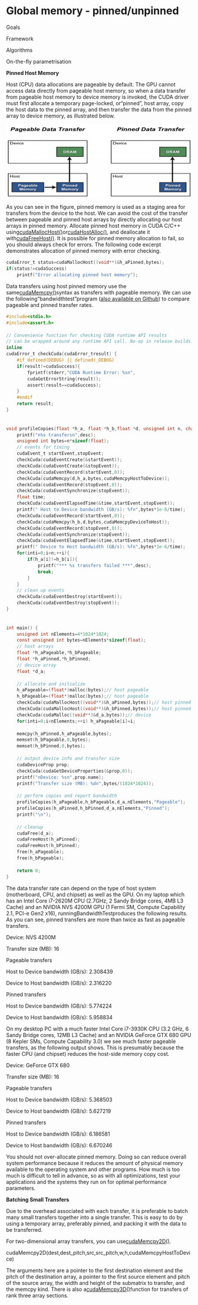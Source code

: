 # Global memory - pinned/unpinned

Goals

Framework

Algorithms

On-the-fly parametrisation

**Pinned Host Memory**

Host \(CPU\) data allocations are pageable by default. The GPU cannot access data directly from pageable host memory, so when a data transfer from pageable host memory to device memory is invoked, the CUDA driver must first allocate a temporary page-locked, or“pinned”, host array, copy the host data to the pinned array, and then transfer the data from the pinned array to device memory, as illustrated below.

![](.gitbook/assets/pinned_memory.png)

As you can see in the figure, pinned memory is used as a staging area for transfers from the device to the host. We can avoid the cost of the transfer between pageable and pinned host arrays by directly allocating our host arrays in pinned memory. Allocate pinned host memory in CUDA C/C++ using[cudaMallocHost\(\)](http://docs.nvidia.com/cuda/cuda-runtime-api/index.html#group__CUDART__MEMORY_1g9f93d9600f4504e0d637ceb43c91ebad)or[cudaHostAlloc\(\)](http://docs.nvidia.com/cuda/cuda-runtime-api/index.html#group__CUDART__MEMORY_1g15a3871f15f8c38f5b7190946845758c), and deallocate it with[cudaFreeHost\(\)](http://docs.nvidia.com/cuda/cuda-runtime-api/index.html#group__CUDART__MEMORY_1gedaeb2708ad3f74d5b417ee1874ec84a). It is possible for pinned memory allocation to fail, so you should always check for errors. The following code excerpt demonstrates allocation of pinned memory with error checking.

```c
cudaError_t status=cudaMallocHost((void**)&h_aPinned,bytes);
if(status!=cudaSuccess)
    printf("Error allocating pinned host memory");
```



Data transfers using host pinned memory use the same[cudaMemcpy\(\)](http://docs.nvidia.com/cuda/cuda-runtime-api/index.html#group__CUDART__MEMORY_1g48efa06b81cc031b2aa6fdc2e9930741)syntax as transfers with pageable memory. We can use the following“bandwidthtest”program \([also available on Github](https://github.com/parallel-forall/code-samples/blob/master/series/cuda-cpp/optimize-data-transfers/bandwidthtest.cu)\) to compare pageable and pinned transfer rates.

```c
#include<stdio.h>
#include<assert.h>

// Convenience function for checking CUDA runtime API results
// can be wrapped around any runtime API call. No-op in release builds.
inline
cudaError_t checkCuda(cudaError_tresult) {
    #if defined(DEBUG) || defined(_DEBUG)
    if(result!=cudaSuccess){
        fprintf(stderr,"CUDA Runtime Error: %sn",
        cudaGetErrorString(result));
        assert(result==cudaSuccess);
    }
    #endif
    return result;
}


void profileCopies(float *h_a, float *h_b,float *d, unsigned int n, char *desc) {
    printf("n%s transfersn",desc);
    unsigned int bytes=n*sizeof(float);
    // events for timing
    cudaEvent_t startEvent,stopEvent;
    checkCuda(cudaEventCreate(&startEvent));
    checkCuda(cudaEventCreate(&stopEvent));
    checkCuda(cudaEventRecord(startEvent,0));
    checkCuda(cudaMemcpy(d,h_a,bytes,cudaMemcpyHostToDevice));
    checkCuda(cudaEventRecord(stopEvent,0));
    checkCuda(cudaEventSynchronize(stopEvent));
    float time;
    checkCuda(cudaEventElapsedTime(&time,startEvent,stopEvent));
    printf(" Host to Device bandwidth (GB/s): %fn",bytes*1e-6/time);
    checkCuda(cudaEventRecord(startEvent,0));
    checkCuda(cudaMemcpy(h_b,d,bytes,cudaMemcpyDeviceToHost));
    checkCuda(cudaEventRecord(stopEvent,0));
    checkCuda(cudaEventSynchronize(stopEvent));
    checkCuda(cudaEventElapsedTime(&time,startEvent,stopEvent));
    printf(" Device to Host bandwidth (GB/s): %fn",bytes*1e-6/time);
    for(inti=0;i<n;++i){
        if(h_a[i]!=h_b[i]){
            printf("*** %s transfers failed ***",desc);
            break;
        }
    }
    // clean up events
    checkCuda(cudaEventDestroy(startEvent));
    checkCuda(cudaEventDestroy(stopEvent));
}


int main() {
    unsigned int nElements=4*1024*1024;    
    const unsigned int bytes=nElements*sizeof(float);
    // host arrays
    float *h_aPageable,*h_bPageable;
    float *h_aPinned,*h_bPinned;
    // device array
    float *d_a;
    
    // allocate and initialize
    h_aPageable=(float*)malloc(bytes);// host pageable
    h_bPageable=(float*)malloc(bytes);// host pageable
    checkCuda(cudaMallocHost((void**)&h_aPinned,bytes));// host pinned
    checkCuda(cudaMallocHost((void**)&h_bPinned,bytes));// host pinned
    checkCuda(cudaMalloc((void**)&d_a,bytes));// device
    for(inti=0;i<nElements;++i) h_aPageable[i]=i;
    
    memcpy(h_aPinned,h_aPageable,bytes);
    memset(h_bPageable,0,bytes);
    memset(h_bPinned,0,bytes);

    // output device info and transfer size
    cudaDeviceProp prop;
    checkCuda(cudaGetDeviceProperties(&prop,0));
    printf("nDevice: %sn",prop.name);
    printf("Transfer size (MB): %dn",bytes/(1024*1024));

    // perform copies and report bandwidth
    profileCopies(h_aPageable,h_bPageable,d_a,nElements,"Pageable");
    profileCopies(h_aPinned,h_bPinned,d_a,nElements,"Pinned");
    printf("\n");

    // cleanup
    cudaFree(d_a);
    cudaFreeHost(h_aPinned);
    cudaFreeHost(h_bPinned);
    free(h_aPageable);
    free(h_bPageable);

    return 0;
}
```





The data transfer rate can depend on the type of host system \(motherboard, CPU, and chipset\) as well as the GPU. On my laptop which has an Intel Core i7-2620M CPU \(2.7GHz, 2 Sandy Bridge cores, 4MB L3 Cache\) and an NVIDIA NVS 4200M GPU \(1 Fermi SM, Compute Capability 2.1, PCI-e Gen2 x16\), runningBandwidthTestproduces the following results. As you can see, pinned transfers are more than twice as fast as pageable transfers.

Device: NVS 4200M

Transfer size \(MB\): 16

Pageable transfers

Host to Device bandwidth \(GB/s\): 2.308439

Device to Host bandwidth \(GB/s\): 2.316220

Pinned transfers

Host to Device bandwidth \(GB/s\): 5.774224

Device to Host bandwidth \(GB/s\): 5.958834

On my desktop PC with a much faster Intel Core i7-3930K CPU \(3.2 GHz, 6 Sandy Bridge cores, 12MB L3 Cache\) and an NVIDIA GeForce GTX 680 GPU \(8 Kepler SMs, Compute Capability 3.0\) we see much faster pageable transfers, as the following output shows. This is presumably because the faster CPU \(and chipset\) reduces the host-side memory copy cost.

Device: GeForce GTX 680

Transfer size \(MB\): 16

Pageable transfers

Host to Device bandwidth \(GB/s\): 5.368503

Device to Host bandwidth \(GB/s\): 5.627219

Pinned transfers

Host to Device bandwidth \(GB/s\): 6.186581

Device to Host bandwidth \(GB/s\): 6.670246

You should not over-allocate pinned memory. Doing so can reduce overall system performance because it reduces the amount of physical memory available to the operating system and other programs. How much is too much is difficult to tell in advance, so as with all optimizations, test your applications and the systems they run on for optimal performance parameters.

**Batching Small Transfers**

Due to the overhead associated with each transfer, it is preferable to batch many small transfers together into a single transfer. This is easy to do by using a temporary array, preferably pinned, and packing it with the data to be transferred.

For two-dimensional array transfers, you can use[cudaMemcpy2D\(\)](http://docs.nvidia.com/cuda/cuda-runtime-api/index.html#group__CUDART__MEMORY_1g17f3a55e8c9aef5f90b67cdf22851375).

cudaMemcpy2D\(dest,dest\_pitch,src,src\_pitch,w,h,cudaMemcpyHostToDevice\)

The arguments here are a pointer to the first destination element and the pitch of the destination array, a pointer to the first source element and pitch of the source array, the width and height of the submatrix to transfer, and the memcpy kind. There is also a[cudaMemcpy3D\(\)](http://docs.nvidia.com/cuda/cuda-runtime-api/index.html#group__CUDART__MEMORY_1gc1372614eb614f4689fbb82b4692d30a)function for transfers of rank three array sections.

